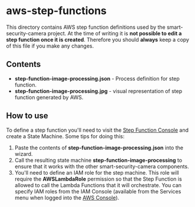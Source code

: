 
# aws-step-functions

This directory contains AWS step function definitions used by the smart-security-camera project.  At the time of writing it is **not possible to edit a step function once it is created**.  Therefore you should **always** keep a copy of this file if you make any changes.

## Contents

* **step-function-image-processing.json** - Process definition for step function.
* **step-function-image-processing.jpg** - visual representation of step function generated by AWS.

## How to use

To define a step function you'll need to visit the [Step Function Console](https://aws.amazon.com/step-functions/) and create a State Machine. Some tips for doing this:

1. Paste the contents of **step-function-image-processing.json** into the wizard.
2. Call the resulting state machine **step-function-image-processing** to ensure that it works with the other smart-security-camera components.
3. You'll need to define an IAM role for the step machine.  This role will require the **AWSLambdaRole** permission so that the Step Function is allowed to call the Lambda Functions that it will orchestrate.  You can specify IAM roles from the IAM Console (available from the Services menu when logged into the [AWS Console](https://aws.amazon.com/console/)).
